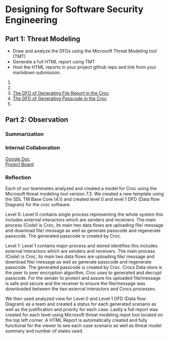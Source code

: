 # Designing for Software Security Engineering


## Part 1: Threat Modeling

* Draw and analyze the DFDs using the Microsoft Threat Modeling tool (TMT)
* Generate a full HTML report using TMT
* Host the HTML reports in your project github repo and link from your markdown submission.

1. 
2. 
3. [The DFD of Generating File Report in the Croc](https://htmlpreview.github.io/?https://github.com/ZexiXin/CYBR8420/blob/master/DFD%20report/The%20DFD%20of%20Generating%20File%20Report%20in%20Croc%202.htm)
4. [The DFD of Generating Passcode in the Croc](https://htmlpreview.github.io/?https://github.com/ZexiXin/CYBR8420/blob/master/DFD%20report/Level%200%20Report.htm)
5. 
## Part 2: Observation


### Summarization


### Internal Collaboration
[Google Doc](https://docs.google.com/document/d/12EbnDpuQff2Qv3mEIP6GIVfT_WmlxSaez4pV_MRjUlI/edit?usp=sharing)  
[Project Board]()


### Reflection

Each of our teammates analyzed and created a model for Croc using the Microsoft threat modeling tool version 7.3. We created a new template using the SDL TM Base Core (4.1) and created level 0 and level 1 DFD (Data flow Diagram) for the croc software. 

Level 0: Level 0 contains single process representing the whole system this includes external interactors which are senders and receivers. The main process (Code) is Croc, its main two data flows are uploading file/ message and download file/ message as well as generate passcode and regenerate passcode. The generated passcode is created by Croc.

Level 1: Level 1 contains major process and stored identifies this includes external interactors which are senders and receivers. The main process (Code) is Croc, its main two data flows are uploading file/ message and download file/ message as well as generate passcode and regenerate passcode. The generated passcode is created by Croc. Crocs Data store is the peer to peer encryption algorithm, Croc uses to generated and decrypt passcode. For the sender to protect and assure his uploaded file/message is safe and secure and the receiver to ensure the file/message was downloaded between the two external interactors and Crocs processes. 

We then used analyzed view for Level 0 and Level 1 DFD (Data flow Diagram) as a team and created a status for each generated scenario as well as the justification and priority for each case. Lastly a full report was created for each level using Microsoft threat modeling repot tool located on the top left corner.  A HTML Report is automatically created and fully functional for the viewer to see each case scenario as well as threat model summary and number of states used.


